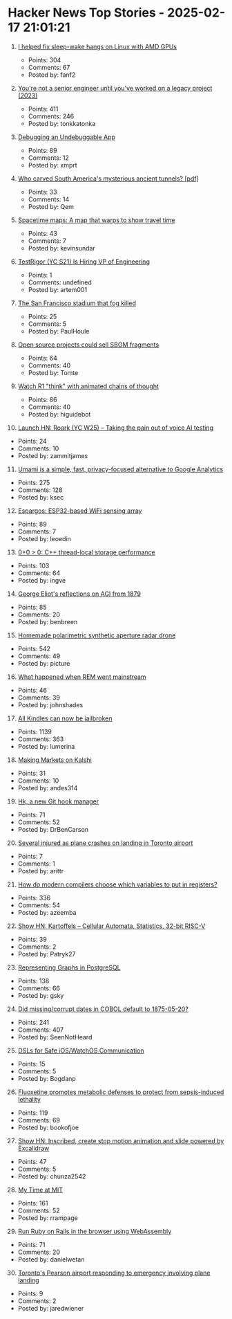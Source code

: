# Hacker News Top Stories - 2025-02-17 21:01:21

1. [I helped fix sleep-wake hangs on Linux with AMD GPUs](https://nyanpasu64.gitlab.io/blog/amdgpu-sleep-wake-hang/)
   - Points: 304
   - Comments: 67
   - Posted by: fanf2

2. [You're not a senior engineer until you've worked on a legacy project (2023)](https://www.infobip.com/developers/blog/seniors-working-on-a-legacy-project)
   - Points: 411
   - Comments: 246
   - Posted by: tonkkatonka

3. [Debugging an Undebuggable App](https://bryce.co/undebuggable/)
   - Points: 89
   - Comments: 12
   - Posted by: xmprt

4. [Who carved South America's mysterious ancient tunnels? [pdf]](https://www.clp.unesp.br/Modulos/Noticias/401/paleoburrows-nature-2025.pdf)
   - Points: 33
   - Comments: 14
   - Posted by: Qem

5. [Spacetime maps: A map that warps to show travel time](https://maps.vvolhejn.com)
   - Points: 43
   - Comments: 7
   - Posted by: kevinsundar

6. [TestRigor (YC S21) Is Hiring VP of Engineering](https://www.ycombinator.com/companies/testrigor/jobs/AuTkpC9-vp-of-engineering)
   - Points: 1
   - Comments: undefined
   - Posted by: artem001

7. [The San Francisco stadium that fog killed](https://www.sfgate.com/sports/article/sf-thought-built-stadium-future-fog-ewing-field-20051971.php)
   - Points: 25
   - Comments: 5
   - Posted by: PaulHoule

8. [Open source projects could sell SBOM fragments](https://www.thomas-huehn.com/open-source-projects-could-sell-sbom-fragments/)
   - Points: 64
   - Comments: 40
   - Posted by: Tomte

9. [Watch R1 "think" with animated chains of thought](https://github.com/dhealy05/frames_of_mind)
   - Points: 86
   - Comments: 40
   - Posted by: higuidebot

10. [Launch HN: Roark (YC W25) – Taking the pain out of voice AI testing](undefined)
   - Points: 24
   - Comments: 10
   - Posted by: zammitjames

11. [Umami is a simple, fast, privacy-focused alternative to Google Analytics](https://github.com/umami-software/umami)
   - Points: 275
   - Comments: 128
   - Posted by: ksec

12. [Espargos: ESP32-based WiFi sensing array](https://espargos.net/)
   - Points: 89
   - Comments: 7
   - Posted by: leoedin

13. [0+0 > 0: C++ thread-local storage performance](https://yosefk.com/blog/cxx-thread-local-storage-performance.html)
   - Points: 103
   - Comments: 64
   - Posted by: ingve

14. [George Eliot's reflections on AGI from 1879](https://www.learningfromexamples.com/p/reflections-on-superintelligence)
   - Points: 85
   - Comments: 20
   - Posted by: benbreen

15. [Homemade polarimetric synthetic aperture radar drone](https://hforsten.com/homemade-polarimetric-synthetic-aperture-radar-drone.html)
   - Points: 542
   - Comments: 49
   - Posted by: picture

16. [What happened when REM went mainstream](https://yalereview.org/article/tavakoli-rem-peter-ames-carlin)
   - Points: 46
   - Comments: 39
   - Posted by: johnshades

17. [All Kindles can now be jailbroken](https://kindlemodding.org/jailbreaking/WinterBreak/)
   - Points: 1139
   - Comments: 363
   - Posted by: lumerina

18. [Making Markets on Kalshi](https://rlafuente.com/post?post=2025-2-16-marketmaking-on-kalshi)
   - Points: 31
   - Comments: 10
   - Posted by: andes314

19. [Hk, a new Git hook manager](https://hk.jdx.dev/about.html)
   - Points: 71
   - Comments: 52
   - Posted by: DrBenCarson

20. [Several injured as plane crashes on landing in Toronto airport](https://www.bbc.com/news/live/c0q080y02xgt)
   - Points: 7
   - Comments: 1
   - Posted by: arittr

21. [How do modern compilers choose which variables to put in registers?](https://langdev.stackexchange.com/questions/4325/how-do-modern-compilers-choose-which-variables-to-put-in-registers)
   - Points: 336
   - Comments: 54
   - Posted by: azeemba

22. [Show HN: Kartoffels – Cellular Automata, Statistics, 32-bit RISC-V](https://pwy.io/posts/kartoffels-v0.7/)
   - Points: 39
   - Comments: 2
   - Posted by: Patryk27

23. [Representing Graphs in PostgreSQL](https://www.richard-towers.com/2025/02/16/representing-graphs-in-postgres.html)
   - Points: 138
   - Comments: 66
   - Posted by: gsky

24. [Did missing/corrupt dates in COBOL default to 1875-05-20?](https://retrocomputing.stackexchange.com/questions/31288/does-or-did-cobol-default-to-1875-05-20-for-corrupt-or-missing-dates)
   - Points: 241
   - Comments: 407
   - Posted by: SeenNotHeard

25. [DSLs for Safe iOS/WatchOS Communication](https://defn.io/2025/02/16/type-safe-watchos-communication/)
   - Points: 15
   - Comments: 5
   - Posted by: Bogdanp

26. [Fluoxetine promotes metabolic defenses to protect from sepsis-induced lethality](https://www.science.org/doi/10.1126/sciadv.adu4034)
   - Points: 119
   - Comments: 69
   - Posted by: bookofjoe

27. [Show HN: Inscribed, create stop motion animation and slide powered by Excalidraw](https://inscribed.app/)
   - Points: 47
   - Comments: 5
   - Posted by: chunza2542

28. [My Time at MIT](http://muratbuffalo.blogspot.com/2025/02/my-time-at-mit.html)
   - Points: 161
   - Comments: 52
   - Posted by: rrampage

29. [Run Ruby on Rails in the browser using WebAssembly](https://web.dev/blog/ruby-on-rails-on-webassembly)
   - Points: 71
   - Comments: 20
   - Posted by: danielwetan

30. [Toronto's Pearson airport responding to emergency involving plane landing](https://www.cbc.ca/news/canada/toronto/toronto-pearson-overturned-airplane-1.7461227)
   - Points: 9
   - Comments: 2
   - Posted by: jaredwiener

